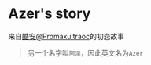 # Azer's story

来自[酷安@Promaxultraoc](http://www.coolapk.com/u/7550901)的初恋故事

>   另一个名字叫`阿泽`，因此英文名为`Azer`
